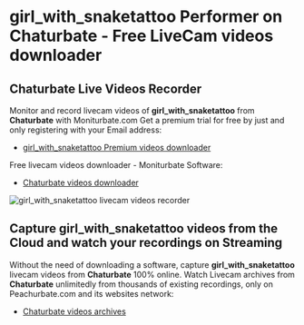 # girl_with_snaketattoo Performer on Chaturbate - Free LiveCam videos downloader

## Chaturbate Live Videos Recorder

Monitor and record livecam videos of **girl_with_snaketattoo** from **Chaturbate** with Moniturbate.com
Get a premium trial for free by just and only registering with your Email address:
* [girl_with_snaketattoo Premium videos downloader](https://moniturbate.com/request-demo-licence-key.html)

Free livecam videos downloader - Moniturbate Software:
* [Chaturbate videos downloader](https://moniturbate.com/moniturbate-download-software.html)

![girl_with_snaketattoo livecam videos recorder](https://peachurnet.com/templates/moniturbate-software.png)


## Capture girl_with_snaketattoo videos from the Cloud and watch your recordings on Streaming

Without the need of downloading a software, capture **girl_with_snaketattoo** livecam videos from **Chaturbate** 100% online.
Watch Livecam archives from **Chaturbate** unlimitedly from thousands of existing recordings, only on Peachurbate.com and its websites network:
* [Chaturbate videos archives](https://peachurnet.com/)